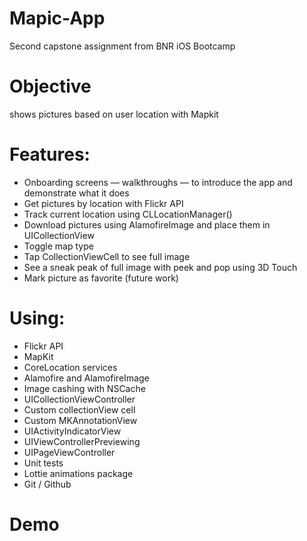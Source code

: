 # Mapic-App
Second capstone assignment from BNR iOS Bootcamp

# Objective
shows pictures based on user location with Mapkit

# Features:
- Onboarding screens — walkthroughs — to introduce the app and demonstrate what it does
- Get pictures by location with Flickr API
- Track current location using CLLocationManager()
- Download pictures using AlamofireImage and place them in UICollectionView
- Toggle map type 
- Tap CollectionViewCell to see full image
- See a sneak peak of full image with peek and pop using 3D Touch
- Mark picture as favorite (future work)
 

# Using:
- Flickr API
- MapKit
- CoreLocation services
- Alamofire and AlamofireImage
- Image cashing with NSCache
- UICollectionViewController
- Custom collectionView cell
- Custom MKAnnotationView
- UIActivityIndicatorView
- UIViewControllerPreviewing
- UIPageViewController
- Unit tests
- Lottie animations package
- Git / Github

# Demo

